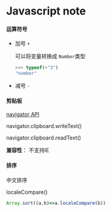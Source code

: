# Javascript note

#### 运算符号

- 加号 `+`

  可以将变量转换成 `Number`类型

  ```javascript
  >>> typeof(+"3")
  "number"
  ```

  

- 减号 `-`



#### 剪贴板

[navigator API](https://developer.mozilla.org/zh-CN/docs/Web/API/Navigator/clipboard)

navigator.clipboard.writeText()

navigator.clipboard.readText()

<b>兼容性</b>： 不支持IE



#### 排序

中文排序

localeCompare()

```javascript
Array.sort((a,b)=>a.localeCompare(b))
```



